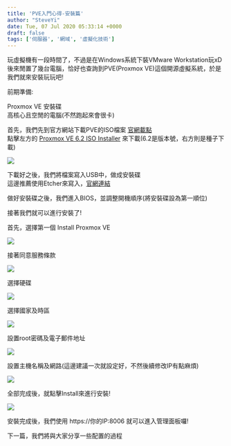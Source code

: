 ```yaml
---
title: 'PVE入門心得-安裝篇'
author: "SteveYi"
date: Tue, 07 Jul 2020 05:33:14 +0000
draft: false
tags: ['伺服器', '網域', '虛擬化技術']
---
```


玩虛擬機有一段時間了，不過是在Windows系統下裝VMware Workstation玩xD  
後來閒置了幾台電腦，恰好也查詢到PVE(Proxmox VE)這個開源虛擬系統，於是 我們就來安裝玩玩吧!

前期準備:

Proxmox VE 安裝碟  
高核心且空閒的電腦(不然跑起來會很卡)

首先，我們先到官方網站下載PVE的ISO檔案 [官網載點](https://www.proxmox.com/en/downloads)  
點擊左方的 [Proxmox VE 6.2 ISO Installer](https://www.proxmox.com/en/downloads/item/proxmox-ve-6-2-iso-installer) 來下載(6.2是版本號，右方則是種子下載)

![](https://static-a1.steveyi.net/media/blog/2020070100471381.png)

下載好之後，我們將檔案寫入USB中，做成安裝碟  
這邊推薦使用Etcher來寫入，[官網連結](https://www.balena.io/etcher/)

做好安裝碟之後，我們進入BIOS，並調整開機順序(將安裝碟設為第一順位)

接著我們就可以進行安裝了!

首先，選擇第一個 Install Proxmox VE

![](https://static-a1.steveyi.net/media/blog/2020070705281974.png)

接著同意服務條款

![](https://static-a1.steveyi.net/media/blog/2020070705274149.png)

選擇硬碟

![](https://static-a1.steveyi.net/media/blog/2020070705275335.png)

選擇國家及時區

![](https://static-a1.steveyi.net/media/blog/2020070705280757.png)

設置root密碼及電子郵件地址

![](https://static-a1.steveyi.net/media/blog/2020070705282498.png)

設置主機名稱及網路(這邊建議一次就設定好，不然後續修改IP有點麻煩)

![](https://static-a1.steveyi.net/media/blog/2020070705283457.png)

全部完成後，就點擊Install來進行安裝!

![](https://static-a1.steveyi.net/media/blog/2020070705284395.png)

安裝完成後，我們使用 https://你的IP:8006 就可以進入管理面板囉!

下一篇，我們將與大家分享一些配置的過程
